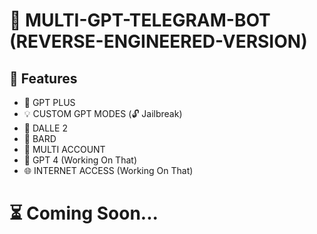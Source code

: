 # 🎯 MULTI-GPT-TELEGRAM-BOT (REVERSE-ENGINEERED-VERSION)

##  🚀 Features

-  🤖 GPT PLUS
-  💡 CUSTOM GPT MODES (🔓 Jailbreak)
-  🎨 DALLE 2 
-  🌟 BARD
-  🍪 MULTI ACCOUNT 
-  🤖 GPT 4 (Working On That)
-  🌐 INTERNET ACCESS (Working On That)


 
# ⏳ Coming Soon...
